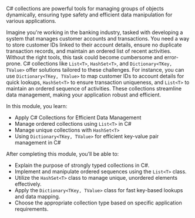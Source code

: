C# collections are powerful tools for managing groups of objects dynamically, ensuring type safety and efficient data manipulation for various applications.

Imagine you're working in the banking industry, tasked with developing a system that manages customer accounts and transactions. You need a way to store customer IDs linked to their account details, ensure no duplicate transaction records, and maintain an ordered list of recent activities. Without the right tools, this task could become cumbersome and error-prone. C# collections like `List<T>`, `HashSet<T>`, and `Dictionary<TKey, TValue>` offer solutions tailored to these challenges. For instance, you can use `Dictionary<TKey, TValue>` to map customer IDs to account details for quick lookups, `HashSet<T>` to ensure transaction uniqueness, and `List<T>` to maintain an ordered sequence of activities. These collections streamline data management, making your application robust and efficient.

In this module, you learn:

- Apply C# Collections for Efficient Data Management
- Manage ordered collections using `List<T>` in C#
- Manage unique collections with `HashSet<T>`
- Using `Dictionary<TKey, TValue>` for efficient key-value pair management in C#

After completing this module, you’ll be able to:

- Explain the purpose of strongly typed collections in C#.
- Implement and manipulate ordered sequences using the `List<T>` class.
- Utilize the `HashSet<T>` class to manage unique, unordered elements effectively.
- Apply the `Dictionary<TKey, TValue>` class for fast key-based lookups and data mapping.
- Choose the appropriate collection type based on specific application requirements.
